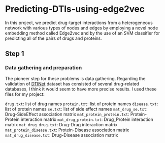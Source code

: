 # Predicting-DTIs-using-edge2vec
In this project, we predict drug-target interactions from a heterogeneous network with various types of nodes and edges by employing a novel node embedding method called Edge2vec and by the use of an SVM classifier for predicting all of the pairs of drugs and proteins.
## Step 1
### Data gathering and preparation
The pioneer step for these problems is data gathering. Regarding the validation of [DTINet](https://github.com/luoyunan/DTINet) dataset has consisted of several drug-related databases, I think it would seem to have more precise results. I used these files for my project:

`drug.txt`: list of drug names
`protein.txt`: list of protein names
`disease.txt`: list of protein names
`se.txt`: list of side effect names
`mat_drug_se.txt`: Drug-SideEffect association matrix
`mat_protein_protein.txt`: Protein-Protein interaction matrix
`mat_drug_protein.txt`: Drug_Protein interaction matrix 
`mat_drug_drug.txt`: Drug-Drug interaction matrix
`mat_protein_disease.txt`: Protein-Disease association matrix
`mat_drug_disease.txt`: Drug-Disease association matrix
